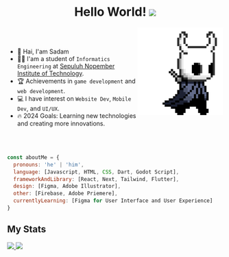 <h1 align="center"><b>Hello World! </b><img src="https://media.giphy.com/media/hvRJCLFzcasrR4ia7z/giphy.gif" width="35"></h1>

<img src="https://raw.githubusercontent.com/TanZng/TanZng/master/assets/hollor_knight3.gif" width="200" align="right"/>
<br>
<br>

- 👋 Hai, I'am Sadam
- 👨‍🎓 I'am a student of `Informatics Engineering` at [Sepuluh Nopember Institute of Technology](https://www.its.ac.id/).
- 🏆 Achievements in `game development` and `web development`.
- 💻 I have interest on `Website Dev`, `Mobile Dev`, and `UI/UX`.
- 🔥 2024 Goals: Learning new technologies and creating more innovations.
<br>
<br>

```javascript
const aboutMe = {
  pronouns: 'he' | 'him',
  language: [Javascript, HTML, CSS, Dart, Godot Script],
  frameworkAndLibrary: [React, Next, Tailwind, Flutter],
  design: [Figma, Adobe Illustrator],
  other: [Firebase, Adobe Priemere],
  currentlyLearning: [Figma for User Interface and User Experience]
}
```

## My Stats
<p align="left">
<a href="https://github.com/emrsyah">
  <img height="180em" src="https://github-readme-stats-eight-theta.vercel.app/api?username=sdmalirf&show_icons=true&theme=algolia&include_all_commits=true&count_private=true"/>
  <img height="180em" src="https://github-readme-stats-eight-theta.vercel.app/api/top-langs/?username=sdmalirf&layout=compact&langs_count=8&theme=algolia"/>
</a>
</p>
